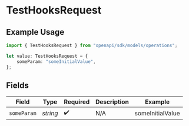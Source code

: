 # TestHooksRequest

## Example Usage

```typescript
import { TestHooksRequest } from "openapi/sdk/models/operations";

let value: TestHooksRequest = {
    someParam: "someInitialValue",
};
```

## Fields

| Field              | Type               | Required           | Description        | Example            |
| ------------------ | ------------------ | ------------------ | ------------------ | ------------------ |
| `someParam`        | *string*           | :heavy_check_mark: | N/A                | someInitialValue   |